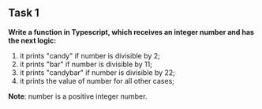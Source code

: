 ## Task 1

**Write a function in Typescript, which receives an integer number and has the next logic:**

1. it prints "candy" if number is divisible by 2;
2. it prints "bar" if number is divisible by 11;
3. it prints "candybar" if number is divisible by 22;
4. it prints the value of number for all other cases;

**Note**: number is a positive integer number.
